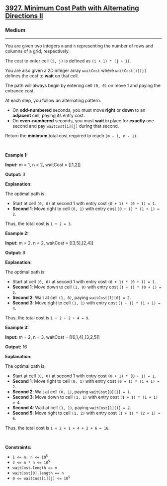 <h2><a href="https://leetcode.com/problems/minimum-cost-path-with-alternating-directions-ii">3927. Minimum Cost Path with Alternating Directions II</a></h2><h3>Medium</h3><hr><p>You are given two integers <code>m</code> and <code>n</code> representing the number of rows and columns of a grid, respectively.</p>

<p>The cost to enter cell <code>(i, j)</code> is defined as <code>(i + 1) * (j + 1)</code>.</p>

<p>You are also given a 2D integer array <code>waitCost</code> where <code>waitCost[i][j]</code> defines the cost to <strong>wait</strong> on that cell.</p>

<p>The path will always begin by entering cell <code>(0, 0)</code> on move 1 and paying the entrance cost.</p>

<p>At each step, you follow an alternating pattern:</p>

<ul>
	<li>On <strong>odd-numbered</strong> seconds, you must move <strong>right</strong> or <strong>down</strong> to an <strong>adjacent</strong> cell, paying its entry cost.</li>
	<li>On <strong>even-numbered</strong> seconds, you must <strong>wait</strong> in place for <strong>exactly</strong> one second and pay <code>waitCost[i][j]</code> during that second.</li>
</ul>

<p>Return the <strong>minimum</strong> total cost required to reach <code>(m - 1, n - 1)</code>.</p>

<p>&nbsp;</p>
<p><strong class="example">Example 1:</strong></p>

<div class="example-block">
<p><strong>Input:</strong> <span class="example-io">m = 1, n = 2, waitCost = [[1,2]]</span></p>

<p><strong>Output:</strong> <span class="example-io">3</span></p>

<p><strong>Explanation:</strong></p>

<p>The optimal path is:</p>

<ul>
	<li>Start at cell <code>(0, 0)</code> at second 1 with entry cost <code>(0 + 1) * (0 + 1) = 1</code>.</li>
	<li><strong>Second 1</strong>: Move right to cell <code>(0, 1)</code> with entry cost <code>(0 + 1) * (1 + 1) = 2</code>.</li>
</ul>

<p>Thus, the total cost is <code>1 + 2 = 3</code>.</p>
</div>

<p><strong class="example">Example 2:</strong></p>

<div class="example-block">
<p><strong>Input:</strong> <span class="example-io">m = 2, n = 2, waitCost = [[3,5],[2,4]]</span></p>

<p><strong>Output:</strong> <span class="example-io">9</span></p>

<p><strong>Explanation:</strong></p>

<p>The optimal path is:</p>

<ul>
	<li>Start at cell <code>(0, 0)</code> at second 1 with entry cost <code>(0 + 1) * (0 + 1) = 1</code>.</li>
	<li><strong>Second 1</strong>: Move down to cell <code>(1, 0)</code> with entry cost <code>(1 + 1) * (0 + 1) = 2</code>.</li>
	<li><strong>Second 2</strong>: Wait at cell <code>(1, 0)</code>, paying <code>waitCost[1][0] = 2</code>.</li>
	<li><strong>Second 3</strong>: Move right to cell <code>(1, 1)</code> with entry cost <code>(1 + 1) * (1 + 1) = 4</code>.</li>
</ul>

<p>Thus, the total cost is <code>1 + 2 + 2 + 4 = 9</code>.</p>
</div>

<p><strong class="example">Example 3:</strong></p>

<div class="example-block">
<p><strong>Input:</strong> <span class="example-io">m = 2, n = 3, waitCost = [[6,1,4],[3,2,5]]</span></p>

<p><strong>Output:</strong> <span class="example-io">16</span></p>

<p><strong>Explanation:</strong></p>

<p>The optimal path is:</p>

<ul>
	<li>Start at cell <code>(0, 0)</code> at second 1 with entry cost <code>(0 + 1) * (0 + 1) = 1</code>.</li>
	<li><strong>Second 1</strong>: Move right to cell <code>(0, 1)</code> with entry cost <code>(0 + 1) * (1 + 1) = 2</code>.</li>
	<li><strong>Second 2</strong>: Wait at cell <code>(0, 1)</code>, paying <code>waitCost[0][1] = 1</code>.</li>
	<li><strong>Second 3</strong>: Move down to cell <code>(1, 1)</code> with entry cost <code>(1 + 1) * (1 + 1) = 4</code>.</li>
	<li><strong>Second 4</strong>: Wait at cell <code>(1, 1)</code>, paying <code>waitCost[1][1] = 2</code>.</li>
	<li><strong>Second 5</strong>: Move right to cell <code>(1, 2)</code> with entry cost <code>(1 + 1) * (2 + 1) = 6</code>.</li>
</ul>

<p>Thus, the total cost is <code>1 + 2 + 1 + 4 + 2 + 6 = 16</code>.</p>
</div>

<p>&nbsp;</p>
<p><strong>Constraints:</strong></p>

<ul>
	<li><code>1 &lt;= m, n &lt;= 10<sup>5</sup></code></li>
	<li><code>2 &lt;= m * n &lt;= 10<sup>5</sup></code></li>
	<li><code>waitCost.length == m</code></li>
	<li><code>waitCost[0].length == n</code></li>
	<li><code>0 &lt;= waitCost[i][j] &lt;= 10<sup>5</sup></code></li>
</ul>
